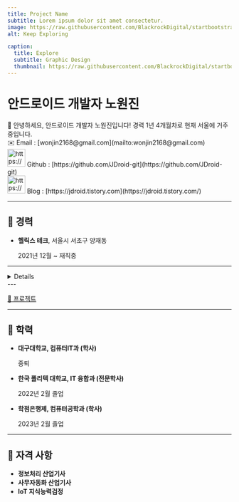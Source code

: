 ```yaml
---
title: Project Name
subtitle: Lorem ipsum dolor sit amet consectetur.
image: https://raw.githubusercontent.com/BlackrockDigital/startbootstrap-agency/master/src/assets/img/portfolio/02-full.jpg
alt: Keep Exploring

caption:
  title: Explore
  subtitle: Graphic Design
  thumbnail: https://raw.githubusercontent.com/BlackrockDigital/startbootstrap-agency/master/src/assets/img/portfolio/02-thumbnail.jpg
---
```


# 안드로이드 개발자 노원진

<aside>
👋 안녕하세요, 안드로이드 개발자 노원진입니다! 
경력 1년 4개월차로 현재 서울에 거주중입니다.

</aside>

<aside>
✉️ Email : [wonjin2168@gmail.com](mailto:wonjin2168@gmail.com)

</aside>

<aside>
<img src="https://api.iconify.design/mdi:github.svg?color=Black" alt="https://api.iconify.design/mdi:github.svg?color=Black" width="40px" /> Github : [https://github.com/JDroid-git](https://github.com/JDroid-git)

</aside>

<aside>
<img src="https://api.iconify.design/simple-icons:tistory.svg?color=Black" alt="https://api.iconify.design/simple-icons:tistory.svg?color=Black" width="40px" /> Blog : [https://jdroid.tistory.com](https://jdroid.tistory.com/)

</aside>

---

## 💼 경력

- **헬릭스 테크**, 서울시 서초구 양재동
    
    2021년 12월 ~ 재직중
    

---

<details>


## 🖥️ 기술

{% highlight python %}
codeblock
{%endhighlight%}

### Kotlin

Kotlin을 이용하여 안드로이드 개발 경험이 있습니다.

### Java

Java를 이용하여 웹, 안드로이드 개발 경험이 있습니다.

### Python

Python의 다양한 라이브러리 TensorFlow, FastApi, PyQt 등을 사용한 경험이 있습니다.

### Git

Github, Gitlab을 이용하여 프로젝트 버전 관리, 팀 협업 경험이 있습니다.

</details>
---

[👥 프로젝트](https://www.notion.so/0bd5b1fd22554630a36122a51da20201)

---

## 🏫 학력

- **대구대학교, 컴퓨터IT과 (학사)**
    
    중퇴
    
- **한국 폴리텍 대학교, IT 융합과 (전문학사)**
    
    2022년 2월 졸업
    
- **학점은행제, 컴퓨터공학과 (학사)**
    
     2023년 2월 졸업
    

---

## 🎫 자격 사항

- **정보처리 산업기사**
- **사무자동화 산업기사**
- **IoT 지식능력검정**